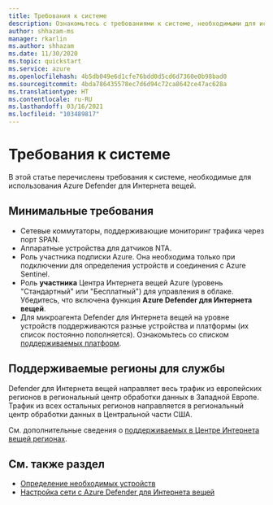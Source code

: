 ```yaml
---
title: Требования к системе
description: Ознакомьтесь с требованиями к системе, необходимыми для использования Azure Defender для Интернета вещей.
author: shhazam-ms
manager: rkarlin
ms.author: shhazam
ms.date: 11/30/2020
ms.topic: quickstart
ms.service: azure
ms.openlocfilehash: 4b5db049e6d1cfe76bdd0d5cd6d7360e0b98bad0
ms.sourcegitcommit: 4bda786435578ec7d6d94c72ca8642ce47ac628a
ms.translationtype: HT
ms.contentlocale: ru-RU
ms.lasthandoff: 03/16/2021
ms.locfileid: "103489817"
---
```

# <a name="system-prerequisites"></a>Требования к системе
В этой статье перечислены требования к системе, необходимые для использования Azure Defender для Интернета вещей.

## <a name="minimum-requirements"></a>Минимальные требования

- Сетевые коммутаторы, поддерживающие мониторинг трафика через порт SPAN.
- Аппаратные устройства для датчиков NTA.
- Роль участника подписки Azure. Она необходима только при подключении для определения устройств и соединения с Azure Sentinel.
- Роль **участника** Центра Интернета вещей Azure (уровень "Стандартный" или "Бесплатный") для управления в облаке. Убедитесь, что включена функция **Azure Defender для Интернета вещей**.
- Для микроагента Defender для Интернета вещей на уровне устройств поддерживаются разные устройства и платформы (их список постоянно пополняется). Ознакомьтесь со списком [поддерживаемых платформ](how-to-deploy-agent.md).

## <a name="supported-service-regions"></a>Поддерживаемые регионы для службы

Defender для Интернета вещей направляет весь трафик из европейских регионов в региональный центр обработки данных в Западной Европе. Трафик из всех остальных регионов направляется в региональный центр обработки данных в Центральной части США.

См. дополнительные сведения о [поддерживаемых в Центре Интернета вещей регионах](https://azure.microsoft.com/global-infrastructure/services/?products=iot-hub).

## <a name="see-also"></a>См. также раздел

- [Определение необходимых устройств](how-to-identify-required-appliances.md)
- [Настройка сети с Azure Defender для Интернета вещей](how-to-set-up-your-network.md)
